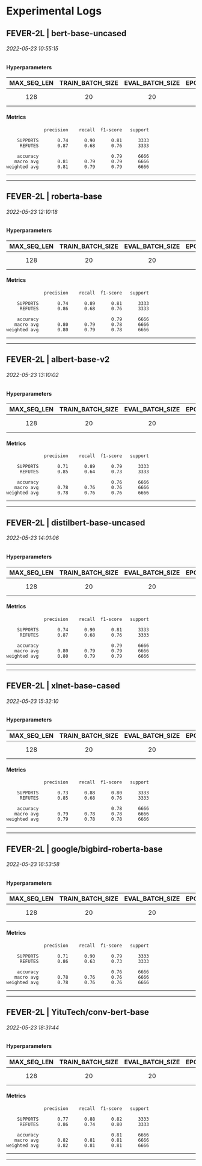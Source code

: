 # Experimental Logs

## FEVER-2L | bert-base-uncased
###### 2022-05-23 10:55:15
#### Hyperparameters


| **MAX_SEQ_LEN** | **TRAIN_BATCH_SIZE** | **EVAL_BATCH_SIZE** | **EPOCHS** | **LR** | **OPTIM** | **EVAL_STEPS** |
|:---------------:|:--------------------:|:-------------------:|:----------:|:------:|:---------:|:--------------:|
|        128       |          20          |          20         |     3     |   3e-05   |     adamw_hf    |       400       |


#### Metrics

```
              precision    recall  f1-score   support

    SUPPORTS       0.74      0.90      0.81      3333
     REFUTES       0.87      0.68      0.76      3333

    accuracy                           0.79      6666
   macro avg       0.81      0.79      0.79      6666
weighted avg       0.81      0.79      0.79      6666

```

----
----
## FEVER-2L | roberta-base
###### 2022-05-23 12:10:18
#### Hyperparameters


| **MAX_SEQ_LEN** | **TRAIN_BATCH_SIZE** | **EVAL_BATCH_SIZE** | **EPOCHS** | **LR** | **OPTIM** | **EVAL_STEPS** |
|:---------------:|:--------------------:|:-------------------:|:----------:|:------:|:---------:|:--------------:|
|        128       |          20          |          20         |     3     |   3e-05   |     adamw_hf    |       400       |


#### Metrics

```
              precision    recall  f1-score   support

    SUPPORTS       0.74      0.89      0.81      3333
     REFUTES       0.86      0.68      0.76      3333

    accuracy                           0.79      6666
   macro avg       0.80      0.79      0.78      6666
weighted avg       0.80      0.79      0.78      6666

```

----
----
## FEVER-2L | albert-base-v2
###### 2022-05-23 13:10:02
#### Hyperparameters


| **MAX_SEQ_LEN** | **TRAIN_BATCH_SIZE** | **EVAL_BATCH_SIZE** | **EPOCHS** | **LR** | **OPTIM** | **EVAL_STEPS** |
|:---------------:|:--------------------:|:-------------------:|:----------:|:------:|:---------:|:--------------:|
|        128       |          20          |          20         |     3     |   3e-05   |     adamw_hf    |       400       |


#### Metrics

```
              precision    recall  f1-score   support

    SUPPORTS       0.71      0.89      0.79      3333
     REFUTES       0.85      0.64      0.73      3333

    accuracy                           0.76      6666
   macro avg       0.78      0.76      0.76      6666
weighted avg       0.78      0.76      0.76      6666

```

----
----
## FEVER-2L | distilbert-base-uncased
###### 2022-05-23 14:01:06
#### Hyperparameters


| **MAX_SEQ_LEN** | **TRAIN_BATCH_SIZE** | **EVAL_BATCH_SIZE** | **EPOCHS** | **LR** | **OPTIM** | **EVAL_STEPS** |
|:---------------:|:--------------------:|:-------------------:|:----------:|:------:|:---------:|:--------------:|
|        128       |          20          |          20         |     3     |   3e-05   |     adamw_hf    |       400       |


#### Metrics

```
              precision    recall  f1-score   support

    SUPPORTS       0.74      0.90      0.81      3333
     REFUTES       0.87      0.68      0.76      3333

    accuracy                           0.79      6666
   macro avg       0.80      0.79      0.79      6666
weighted avg       0.80      0.79      0.79      6666

```

----
----
## FEVER-2L | xlnet-base-cased
###### 2022-05-23 15:32:10
#### Hyperparameters


| **MAX_SEQ_LEN** | **TRAIN_BATCH_SIZE** | **EVAL_BATCH_SIZE** | **EPOCHS** | **LR** | **OPTIM** | **EVAL_STEPS** |
|:---------------:|:--------------------:|:-------------------:|:----------:|:------:|:---------:|:--------------:|
|        128       |          20          |          20         |     3     |   3e-05   |     adamw_hf    |       400       |


#### Metrics

```
              precision    recall  f1-score   support

    SUPPORTS       0.73      0.88      0.80      3333
     REFUTES       0.85      0.68      0.76      3333

    accuracy                           0.78      6666
   macro avg       0.79      0.78      0.78      6666
weighted avg       0.79      0.78      0.78      6666

```

----
----
## FEVER-2L | google/bigbird-roberta-base
###### 2022-05-23 16:53:58
#### Hyperparameters


| **MAX_SEQ_LEN** | **TRAIN_BATCH_SIZE** | **EVAL_BATCH_SIZE** | **EPOCHS** | **LR** | **OPTIM** | **EVAL_STEPS** |
|:---------------:|:--------------------:|:-------------------:|:----------:|:------:|:---------:|:--------------:|
|        128       |          20          |          20         |     3     |   3e-05   |     adamw_hf    |       400       |


#### Metrics

```
              precision    recall  f1-score   support

    SUPPORTS       0.71      0.90      0.79      3333
     REFUTES       0.86      0.63      0.73      3333

    accuracy                           0.76      6666
   macro avg       0.78      0.76      0.76      6666
weighted avg       0.78      0.76      0.76      6666

```

----
----
## FEVER-2L | YituTech/conv-bert-base
###### 2022-05-23 18:31:44
#### Hyperparameters


| **MAX_SEQ_LEN** | **TRAIN_BATCH_SIZE** | **EVAL_BATCH_SIZE** | **EPOCHS** | **LR** | **OPTIM** | **EVAL_STEPS** |
|:---------------:|:--------------------:|:-------------------:|:----------:|:------:|:---------:|:--------------:|
|        128       |          20          |          20         |     3     |   3e-05   |     adamw_hf    |       400       |


#### Metrics

```
              precision    recall  f1-score   support

    SUPPORTS       0.77      0.88      0.82      3333
     REFUTES       0.86      0.74      0.80      3333

    accuracy                           0.81      6666
   macro avg       0.82      0.81      0.81      6666
weighted avg       0.82      0.81      0.81      6666

```

----
----
